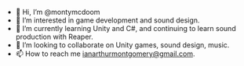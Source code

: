 - 👋 Hi, I’m @montymcdoom
- 👀 I’m interested in game development and sound design.
- 🌱 I’m currently learning Unity and C#, and continuing to learn sound production with Reaper.
- 💞️ I’m looking to collaborate on Unity games, sound design, music.
- 📫 How to reach me ianarthurmontgomery@gmail.com.

<!---
montymcdoom/montymcdoom is a ✨ special ✨ repository because its `README.md` (this file) appears on your GitHub profile.
You can click the Preview link to take a look at your changes.
--->

